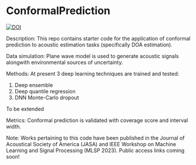 # ConformalPrediction

[![DOI](https://zenodo.org/badge/635545679.svg)](https://zenodo.org/badge/latestdoi/635545679)



Description: This repo contains starter code for the application of conformal prediction to acoustic estimation tasks (specifically DOA estimation).


Data simulation:
Plane wave model is used to generate acoustic signals alongwith environmental sources of uncertainty.


Methods:
At present 3 deep learning techniques are trained and tested:
1. Deep ensemble
2. Deep quantile regression
3. DNN Monte-Carlo dropout

To be extended


Metrics:
Conformal prediction is validated with coverage score and interval width.

Note: Works pertaining to this code have been published in the Journal of Acoustical Society of America (JASA) and IEEE Workshop on Machine Learning and Signal Processing (MLSP 2023). Public access links coming soon!
